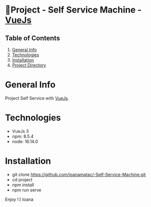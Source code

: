 # 🐉Project - Self Service Machine - [VueJs](https://cli.vuejs.org/guide/creating-a-project.html)

## Table of Contents
1. [General Info](#general-info)
2. [Technologies](#technologies)
3. [Installation](#installation)
4. [Project Directory](#project-directory)


# General Info
Project Self Service with [VueJs](https://cli.vuejs.org/guide/creating-a-project.html).

# Technologies
* VueJs 3
* npm: 8.5.4
* node: 16.14.0

# Installation
* git clone https://github.com/ioanamatac/-Self-Service-Machine.git
* cd project
* npm install
* npm run serve



Enjoy !:)
Ioana